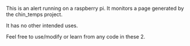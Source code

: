 This is an alert running on a raspberry pi.  It monitors a page generated by the chin_temps project.

It has no other intended uses.

Feel free to use/modify or learn from any code in these 2.